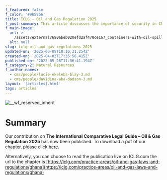 ```yaml
---
f_featured: false
f_color: '#9b59b6'
title: ICLG – Oil and Gas Regulation 2025
f_post-summary: This article discusses the importance of security in CMS.
f_main-image:
  url: >-
    /assets/external/680abeb020efd2af470ce167_containers-with-oil-spilled-at-industrial-site-2024-12-04-21-20-15-utc.png
  alt: null
slug: iclg-oil-and-gas-regulations-2025
updated-on: '2025-05-09T18:16:31.254Z'
created-on: '2025-04-03T17:35:56.415Z'
published-on: '2025-05-26T11:36:41.194Z'
f_category-2: Natural Resources
f_author-names:
  - cms/people/lucie-ekeleba-blay-3.md
  - cms/people/davidina-aba-dadson-3.md
layout: '[articles].html'
tags: articles
---
```


![__wf_reserved_inherit](/assets/external/680ae1357b27043f64391145_pexels-tomfisk-5462679201201201.png)

Summary
=======

Our contribution on **The** **International Comparative Legal Guide – Oil & Gas Regulation 2025** has now been published. To download a pdf of our chapter, please click [here](https://online.flippingbook.com/view/621296914/).

Alternatively, you can choose to read the publication live on ICLG.com the url to the chapter is [https://iclg.com/practice-areas/oil-and-gas-laws-and-regulations/ghana](https://iclg.com/practice-areas/oil-and-gas-laws-and-regulations/ghana)

‍
